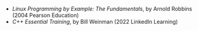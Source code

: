 - *Linux Programming by Example: The Fundamentals*, by Arnold Robbins (2004 Pearson Education)
- *C++ Essential Training*, by Bill Weinman (2022 LinkedIn Learning)